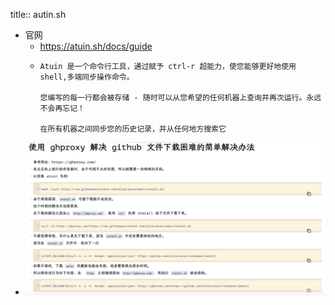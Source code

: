 title:: autin.sh

- 官网
	- https://atuin.sh/docs/guide
	- ```
	  Atuin 是一个命令行工具，通过赋予 ctrl-r 超能力，使您能够更好地使用 shell,多端同步操作命令。
	  
	  您编写的每一行都会被存储 - 随时可以从您希望的任何机器上查询并再次运行。永远不会再忘记！
	  
	  在所有机器之间同步您的历史记录，并从任何地方搜索它
	  ```
- ![lQLPJxaJrsaIVLDNBFLNCHaw8ePG--d6AYoEtJhhEYASAA_2166_1106.png](../assets/lQLPJxaJrsaIVLDNBFLNCHaw8ePG--d6AYoEtJhhEYASAA_2166_1106_1690269671449_0.png)